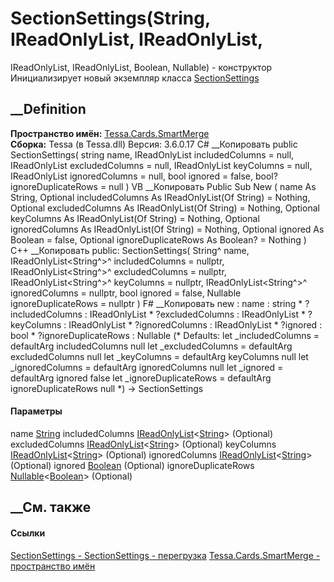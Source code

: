 # SectionSettings(String, IReadOnlyList<String>, IReadOnlyList<String>,
IReadOnlyList<String>, IReadOnlyList<String>, Boolean, Nullable<Boolean>) -
конструктор
Инициализирует новый экземпляр класса
[SectionSettings](T_Tessa_Cards_SmartMerge_SectionSettings.htm)
##  __Definition
 **Пространство имён:** [Tessa.Cards.SmartMerge](N_Tessa_Cards_SmartMerge.htm)  
 **Сборка:** Tessa (в Tessa.dll) Версия: 3.6.0.17
C# __Копировать
     public SectionSettings(
    	string name,
    	IReadOnlyList<string> includedColumns = null,
    	IReadOnlyList<string> excludedColumns = null,
    	IReadOnlyList<string> keyColumns = null,
    	IReadOnlyList<string> ignoredColumns = null,
    	bool ignored = false,
    	bool? ignoreDuplicateRows = null
    )
VB __Копировать
     Public Sub New ( 
    	name As String,
    	Optional includedColumns As IReadOnlyList(Of String) = Nothing,
    	Optional excludedColumns As IReadOnlyList(Of String) = Nothing,
    	Optional keyColumns As IReadOnlyList(Of String) = Nothing,
    	Optional ignoredColumns As IReadOnlyList(Of String) = Nothing,
    	Optional ignored As Boolean = false,
    	Optional ignoreDuplicateRows As Boolean? = Nothing
    )
C++ __Копировать
     public:
    SectionSettings(
    	String^ name, 
    	IReadOnlyList<String^>^ includedColumns = nullptr, 
    	IReadOnlyList<String^>^ excludedColumns = nullptr, 
    	IReadOnlyList<String^>^ keyColumns = nullptr, 
    	IReadOnlyList<String^>^ ignoredColumns = nullptr, 
    	bool ignored = false, 
    	Nullable<bool> ignoreDuplicateRows = nullptr
    )
F# __Копировать
     new : 
            name : string * 
            ?includedColumns : IReadOnlyList<string> * 
            ?excludedColumns : IReadOnlyList<string> * 
            ?keyColumns : IReadOnlyList<string> * 
            ?ignoredColumns : IReadOnlyList<string> * 
            ?ignored : bool * 
            ?ignoreDuplicateRows : Nullable<bool> 
    (* Defaults:
            let _includedColumns = defaultArg includedColumns null
            let _excludedColumns = defaultArg excludedColumns null
            let _keyColumns = defaultArg keyColumns null
            let _ignoredColumns = defaultArg ignoredColumns null
            let _ignored = defaultArg ignored false
            let _ignoreDuplicateRows = defaultArg ignoreDuplicateRows null
    *)
    -> SectionSettings
#### Параметры
name [String](https://learn.microsoft.com/dotnet/api/system.string)
includedColumns
[IReadOnlyList](https://learn.microsoft.com/dotnet/api/system.collections.generic.ireadonlylist-1)<[String](https://learn.microsoft.com/dotnet/api/system.string)>
(Optional)
excludedColumns
[IReadOnlyList](https://learn.microsoft.com/dotnet/api/system.collections.generic.ireadonlylist-1)<[String](https://learn.microsoft.com/dotnet/api/system.string)>
(Optional)
keyColumns
[IReadOnlyList](https://learn.microsoft.com/dotnet/api/system.collections.generic.ireadonlylist-1)<[String](https://learn.microsoft.com/dotnet/api/system.string)>
(Optional)
ignoredColumns
[IReadOnlyList](https://learn.microsoft.com/dotnet/api/system.collections.generic.ireadonlylist-1)<[String](https://learn.microsoft.com/dotnet/api/system.string)>
(Optional)
ignored [Boolean](https://learn.microsoft.com/dotnet/api/system.boolean)
(Optional)
ignoreDuplicateRows
[Nullable](https://learn.microsoft.com/dotnet/api/system.nullable-1)<[Boolean](https://learn.microsoft.com/dotnet/api/system.boolean)>
(Optional)
## __См. также
#### Ссылки
[SectionSettings - ](T_Tessa_Cards_SmartMerge_SectionSettings.htm)
[SectionSettings -
перегрузка](Overload_Tessa_Cards_SmartMerge_SectionSettings__ctor.htm)
[Tessa.Cards.SmartMerge - пространство имён](N_Tessa_Cards_SmartMerge.htm)
